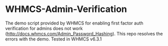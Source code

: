 # WHMCS-Admin-Verification
The demo script provided by WHMCS for enabling first factor auth verification for admins does not work (http://docs.whmcs.com/Admin_Password_Hashing). This repo resolves the errors with the demo. Tested in WHMCS v6.3.1
